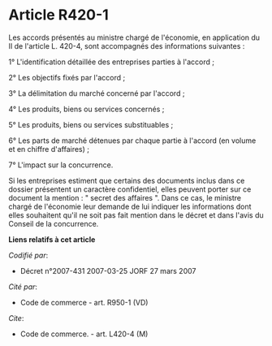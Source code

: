 # Article R420-1

Les accords présentés au ministre chargé de l'économie, en application du II de l'article L. 420-4, sont accompagnés des
informations suivantes :

1° L'identification détaillée des entreprises parties à l'accord ;

2° Les objectifs fixés par l'accord ;

3° La délimitation du marché concerné par l'accord ;

4° Les produits, biens ou services concernés ;

5° Les produits, biens ou services substituables ;

6° Les parts de marché détenues par chaque partie à l'accord (en volume et en chiffre d'affaires) ;

7° L'impact sur la concurrence.

Si les entreprises estiment que certains des documents inclus dans ce dossier présentent un caractère confidentiel, elles
peuvent porter sur ce document la mention : " secret des affaires ". Dans ce cas, le ministre chargé de l'économie leur
demande de lui indiquer les informations dont elles souhaitent qu'il ne soit pas fait mention dans le décret et dans l'avis
du Conseil de la concurrence.

**Liens relatifs à cet article**

_Codifié par_:

  - Décret n°2007-431 2007-03-25 JORF 27 mars 2007

_Cité par_:

  - Code de commerce - art. R950-1 (VD)

_Cite_:

  - Code de commerce. - art. L420-4 (M)
